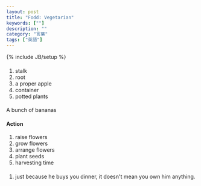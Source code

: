 ```yaml
---
layout: post
title: "Fodd: Vegetarian"
keywords: [""]
description: ""
category: "言葉"
tags: ["英語"]
---
```

{% include JB/setup %}

#### 
1. stalk
2. root
3. a proper apple
4. container
5. potted plants

####
A bunch of bananas



#### Action
1. raise flowers
2. grow flowers
3. arrange flowers
4. plant seeds
5. harvesting time

####
1. just because he buys you dinner, it doesn't mean you own him anything.
